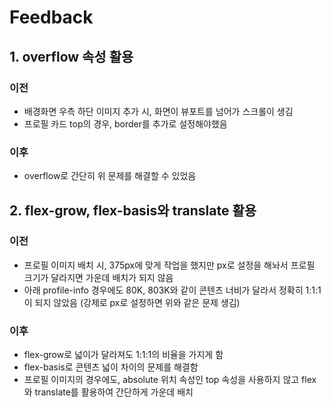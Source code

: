 # Feedback
## 1. overflow 속성 활용
### 이전
- 배경화면 우측 하단 이미지 추가 시, 화면이 뷰포트를 넘어가 스크롤이 생김
- 프로필 카드 top의 경우, border를 추가로 설정해야했음
### 이후
- overflow로 간단히 위 문제를 해결할 수 있었음

## 2. flex-grow, flex-basis와 translate 활용
### 이전
- 프로필 이미지 배치 시, 375px에 맞게 작업을 했지만 px로 설정을 해놔서 프로필 크기가 달라지면 가운데 배치가 되지 않음
- 아래 profile-info 경우에도 80K, 803K와 같이 콘텐츠 너비가 달라서 정확히 1:1:1이 되지 않았음 (강제로 px로 설정하면 위와 같은 문제 생김)
### 이후
- flex-grow로 넓이가 달라져도 1:1:1의 비율을 가지게 함
- flex-basis로 콘텐츠 넓이 차이의 문제를 해결함
- 프로필 이미지의 경우에도, absolute 위치 속성인 top 속성을 사용하지 않고 flex와 translate를 활용하여 간단하게 가운데 배치